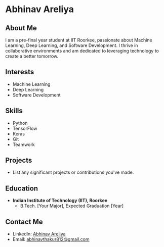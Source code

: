 # Abhinav Areliya

## About Me

I am a pre-final year student at IIT Roorkee, passionate about Machine Learning, Deep Learning, and Software Development. I thrive in collaborative environments and am dedicated to leveraging technology to create a better tomorrow.

## Interests

- Machine Learning
- Deep Learning
- Software Development

## Skills

- Python
- TensorFlow
- Keras
- Git
- Teamwork

## Projects

- List any significant projects or contributions you've made.

## Education

- **Indian Institute of Technology (IIT), Roorkee**
  - B.Tech. [Your Major], Expected Graduation [Year]

## Contact Me

- LinkedIn: [Abhinav Areliya](https://www.linkedin.com/in/abhinav-areliya-91aa13260)
- Email: abhinavthakur812@gmail.com


<!---
abhinav4-123/abhinav4-123 is a ✨ special ✨ repository because its `README.md` (this file) appears on your GitHub profile.
You can click the Preview link to take a look at your changes.
--->

